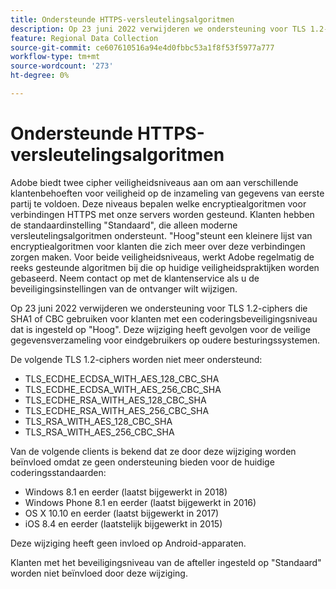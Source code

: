```yaml
---
title: Ondersteunde HTTPS-versleutelingsalgoritmen
description: Op 23 juni 2022 verwijderen we ondersteuning voor TLS 1.2-ciphers die SHA1 of CBC gebruiken voor klanten met een coderingsbeveiligingsniveau dat is ingesteld op "Hoog".
feature: Regional Data Collection
source-git-commit: ce607610516a94e4d0fbbc53a1f8f53f5977a777
workflow-type: tm+mt
source-wordcount: '273'
ht-degree: 0%

---
```



# Ondersteunde HTTPS-versleutelingsalgoritmen

Adobe biedt twee cipher veiligheidsniveaus aan om aan verschillende klantenbehoeften voor veiligheid op de inzameling van gegevens van eerste partij te voldoen. Deze niveaus bepalen welke encryptiealgoritmen voor verbindingen HTTPS met onze servers worden gesteund. Klanten hebben de standaardinstelling &quot;Standaard&quot;, die alleen moderne versleutelingsalgoritmen ondersteunt. &quot;Hoog&quot;steunt een kleinere lijst van encryptiealgoritmen voor klanten die zich meer over deze verbindingen zorgen maken. Voor beide veiligheidsniveaus, werkt Adobe regelmatig de reeks gesteunde algoritmen bij die op huidige veiligheidspraktijken worden gebaseerd. Neem contact op met de klantenservice als u de beveiligingsinstellingen van de ontvanger wilt wijzigen.

Op 23 juni 2022 verwijderen we ondersteuning voor TLS 1.2-ciphers die SHA1 of CBC gebruiken voor klanten met een coderingsbeveiligingsniveau dat is ingesteld op &quot;Hoog&quot;.  Deze wijziging heeft gevolgen voor de veilige gegevensverzameling voor eindgebruikers op oudere besturingssystemen.

De volgende TLS 1.2-ciphers worden niet meer ondersteund:

* TLS_ECDHE_ECDSA_WITH_AES_128_CBC_SHA
* TLS_ECDHE_ECDSA_WITH_AES_256_CBC_SHA
* TLS_ECDHE_RSA_WITH_AES_128_CBC_SHA
* TLS_ECDHE_RSA_WITH_AES_256_CBC_SHA
* TLS_RSA_WITH_AES_128_CBC_SHA
* TLS_RSA_WITH_AES_256_CBC_SHA

Van de volgende clients is bekend dat ze door deze wijziging worden beïnvloed omdat ze geen ondersteuning bieden voor de huidige coderingsstandaarden:

* Windows 8.1 en eerder (laatst bijgewerkt in 2018)
* Windows Phone 8.1 en eerder (laatst bijgewerkt in 2016)
* OS X 10.10 en eerder (laatst bijgewerkt in 2017)
* iOS 8.4 en eerder (laatstelijk bijgewerkt in 2015)

Deze wijziging heeft geen invloed op Android-apparaten.

Klanten met het beveiligingsniveau van de afteller ingesteld op &quot;Standaard&quot; worden niet beïnvloed door deze wijziging.

